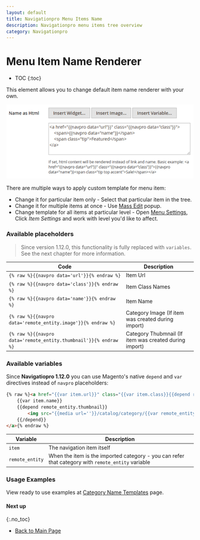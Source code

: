 ```yaml
---
layout: default
title: Navigationpro Menu Items Name
description: Navigationpro menu items tree overview
category: Navigationpro
---
```


# Menu Item Name Renderer

* TOC
{:toc}

This element allows you to change default item name renderer with your own.

![New Item Panel](/images/m2/navigationpro/ui/menu-item-name.png)

There are multiple ways to apply custom template for menu item:

 -  Change it for particular item only - Select that particular item in the tree.
 -  Change it for multiple items at once - Use [Mass Edit](/m2/extensions/navigationpro/ui/mass-edit/) popup.
 -  Change template for all items at particular level - Open
    [Menu Settings](/m2/extensions/navigationpro/backend/menu-settings/#item-settings),
    Click _Item Settings_ and work with level you'd like to affect.

### Available placeholders

> Since version 1.12.0, this functionality is fully replaced with `variables`.
> See the next chapter for more information.

Code                                            | Description
------------------------------------------------|------------
`{% raw %}{{navpro data='url'}}{% endraw %}`    | Item Url
`{% raw %}{{navpro data='class'}}{% endraw %}`  | Item Class Names
`{% raw %}{{navpro data='name'}}{% endraw %}`   | Item Name
`{% raw %}{{navpro data='remote_entity.image'}}{% endraw %}` | Category Image (If item was created during import)
`{% raw %}{{navpro data='remote_entity.thumbnail'}}{% endraw %}` | Category Thubmnail (If item was created during import)

### Available variables

Since **Navigatiopro 1.12.0** you can use Magento's native `depend` and `var`
directives instead of `navpro` placeholders:

```html
{% raw %}<a href="{{var item.url}}" class="{{var item.class}}{{depend remote_entity.thumbnail}} navpro-a-with-thumbnail{{/depend}}">
    {{var item.name}}
    {{depend remote_entity.thumbnail}}
        <img src="{{media url=''}}/catalog/category/{{var remote_entity.thumbnail}}" />
    {{/depend}}
</a>{% endraw %}
```

Variable        | Description
----------------|---------------------------
`item`          | The navigation item itself
`remote_entity` | When the item is the imported category - you can refer that category with `remote_entity` variable

### Usage Examples

View ready to use examples at
[Category Name Templates](/m2/extensions/navigationpro/use-cases/category-name-templates/)
page.

#### Next up
{:.no_toc}

 -  [Back to Main Page](/m2/extensions/navigationpro/)
